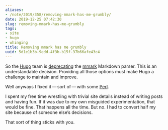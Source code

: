 ```yaml
---
aliases:
- /note/2019/358/removing-mmark-has-me-grumbly/
date: 2019-12-25 07:42:30
slug: removing-mmark-has-me-grumbly
tags:
- site
- hugo
- whinging
title: Removing mmark has me grumbly
uuid: 5d1e1b3b-9edd-4f3b-b15f-37b66afe43c4
---
```


So the [Hugo](https://gohugo.io) team is
[deprecating](https://github.com/gohugoio/hugo/issues/6486) the
[mmark](https://mmark.miek.nl/) Markdown parser. This is an
understandable decision. Providing all those options must make Hugo a
challenge to maintain and improve.

Well anyways I fixed it — sort of — with some [Perl](/tags/perl).

I spent my free time wrestling with trivial site details instead of
writing posts and having fun. If it was due to my own misguided
experimentation, that would be fine. That happens all the time. But no.
I had to convert half my site because of someone else’s decisions.

That sort of thing sticks with you.